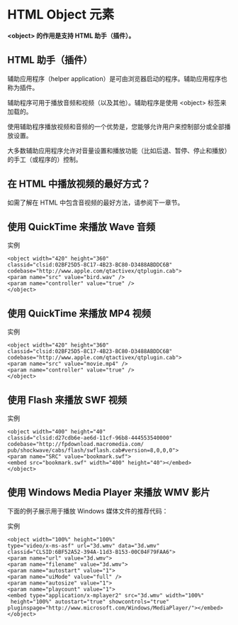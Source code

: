 
# HTML Object 元素




**&lt;object&gt; 的作用是支持 HTML 助手（插件）。**

## HTML 助手（插件）

辅助应用程序（helper application）是可由浏览器启动的程序。辅助应用程序也称为插件。

辅助程序可用于播放音频和视频（以及其他）。辅助程序是使用 &lt;object&gt; 标签来加载的。

使用辅助程序播放视频和音频的一个优势是，您能够允许用户来控制部分或全部播放设置。

大多数辅助应用程序允许对音量设置和播放功能（比如后退、暂停、停止和播放）的手工（或程序的）控制。

## 在 HTML 中播放视频的最好方式？

如需了解在 HTML 中包含音视频的最好方法，请参阅下一章节。

## 使用 QuickTime 来播放 Wave 音频

实例

```
<object width="420" height="360"
classid="clsid:02BF25D5-8C17-4B23-BC80-D3488ABDDC6B"
codebase="http://www.apple.com/qtactivex/qtplugin.cab">
<param name="src" value="bird.wav" />
<param name="controller" value="true" />
</object>

```



## 使用 QuickTime 来播放 MP4 视频

实例

```
<object width="420" height="360"
classid="clsid:02BF25D5-8C17-4B23-BC80-D3488ABDDC6B"
codebase="http://www.apple.com/qtactivex/qtplugin.cab">
<param name="src" value="movie.mp4" />
<param name="controller" value="true" />
</object>

```



## 使用 Flash 来播放 SWF 视频

实例

```
<object width="400" height="40"
classid="clsid:d27cdb6e-ae6d-11cf-96b8-444553540000"
codebase="http://fpdownload.macromedia.com/
pub/shockwave/cabs/flash/swflash.cab#version=8,0,0,0">
<param name="SRC" value="bookmark.swf">
<embed src="bookmark.swf" width="400" height="40"></embed>
</object>

```



## 使用 Windows Media Player 来播放 WMV 影片

下面的例子展示用于播放 Windows 媒体文件的推荐代码：

实例

```
<object width="100%" height="100%"
type="video/x-ms-asf" url="3d.wmv" data="3d.wmv"
classid="CLSID:6BF52A52-394A-11d3-B153-00C04F79FAA6">
<param name="url" value="3d.wmv">
<param name="filename" value="3d.wmv">
<param name="autostart" value="1">
<param name="uiMode" value="full" />
<param name="autosize" value="1">
<param name="playcount" value="1">
<embed type="application/x-mplayer2" src="3d.wmv" width="100%"
 height="100%" autostart="true" showcontrols="true" 
pluginspage="http://www.microsoft.com/Windows/MediaPlayer/"></embed>
</object>

```






